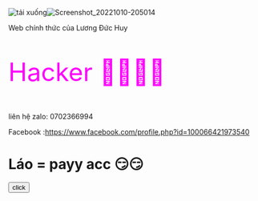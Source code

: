![tải xuống](https://user-images.githubusercontent.com/115351102/194709433-3a0f7c93-5a20-4612-9097-0e92882ff421.jpeg)![Screenshot_20221010-205014](https://user-images.githubusercontent.com/115351102/194882980-b1c58f21-f351-4da3-b028-b3b2e29f7f2f.png)

<div>
  Web chính thức của Lương Đức Huy 

<div>

<p style="font-size: 50px; color: fuchsia;"> Hacker 👑👑👑👑 </p>

<div>

liên hệ zalo: 0702366994

<div>

Facebook
:https://www.facebook.com/profile.php?id=100066421973540

<div>

<h1> Láo = payy acc 😏😏 </h1>

<div>
     <style type="text/css">




{background: red url("images/small-sunflower.png") no-repeat fixed top right;}

      







   <div style="color: white; font-size: 25px">
        <style type="text/css">   

       button {

           border: none;

           background: #0076ff;

           border-radius: 5px;

           padding: 5px;

           color: #fff;

           font-weight: bold;

           font-size: 20px;

           text-transform: uppercase;

       }

   </style>



<body>   

   <button> click </button>

      
      

      


      

 












